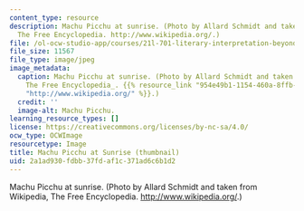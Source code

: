 ```yaml
---
content_type: resource
description: Machu Picchu at sunrise. (Photo by Allard Schmidt and taken from Wikipedia,
  The Free Encyclopedia. http://www.wikipedia.org/.)
file: /ol-ocw-studio-app/courses/21l-701-literary-interpretation-beyond-the-limits-of-the-lyric-fall-2006/2a1ad930fdbb37fdaf1c371ad6c6b1d2_21l-701f06-th.jpg
file_size: 11567
file_type: image/jpeg
image_metadata:
  caption: Machu Picchu at sunrise. (Photo by Allard Schmidt and taken from _Wikipedia,
    The Free Encyclopedia_. {{% resource_link "954e49b1-1154-460a-8ffb-fe080af8aa9c"
    "http://www.wikipedia.org/" %}}.)
  credit: ''
  image-alt: Machu Picchu.
learning_resource_types: []
license: https://creativecommons.org/licenses/by-nc-sa/4.0/
ocw_type: OCWImage
resourcetype: Image
title: Machu Picchu at Sunrise (thumbnail)
uid: 2a1ad930-fdbb-37fd-af1c-371ad6c6b1d2
---
```

Machu Picchu at sunrise. (Photo by Allard Schmidt and taken from Wikipedia, The Free Encyclopedia. http://www.wikipedia.org/.)